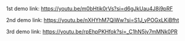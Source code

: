 1st demo link: https://youtu.be/m0bHtik0rVs?si=d6gJkUau4J8j9pRF


2nd demo link: https://youtu.be/nXHYhM7QiWw?si=S1J_yPOGxLKiBfht


3rd demo link: https://youtu.be/rpEhpPKHfok?si=_C1hN5jv7mMNk0PR
